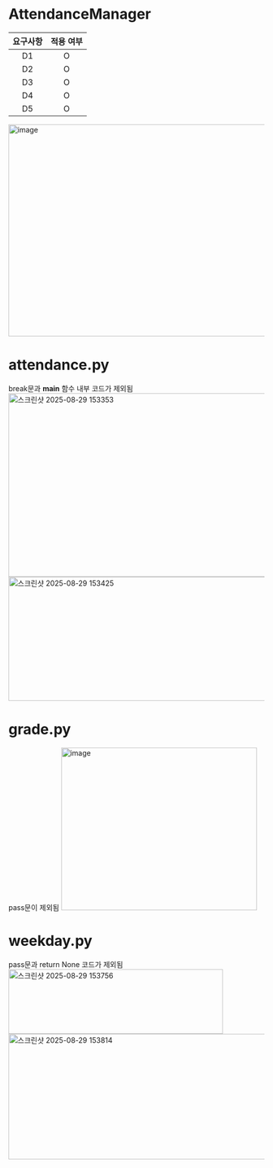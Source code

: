 # AttendanceManager

|요구사항|적용 여부|
|:-:|:-:|
|D1|O|
|D2|O|
|D3|O|
|D4|O|
|D5|O|

<img width="696" height="417" alt="image" src="https://github.com/user-attachments/assets/2d464228-040c-40be-9ce2-a41d2a136da2" />

# attendance.py
break문과 __main__ 함수 내부 코드가 제외됨
<img width="741" height="361" alt="스크린샷 2025-08-29 153353" src="https://github.com/user-attachments/assets/ee077951-3117-4910-a293-e96b3a202da5" />
<img width="712" height="244" alt="스크린샷 2025-08-29 153425" src="https://github.com/user-attachments/assets/7253c80a-eacf-4c49-88ab-a44885b655e7" />

# grade.py
pass문이 제외됨
<img width="385" height="320" alt="image" src="https://github.com/user-attachments/assets/51fa4bd0-f9b2-42e9-a25f-0a3adf2674d7" />

# weekday.py
pass문과 return None 코드가 제외됨
<img width="422" height="127" alt="스크린샷 2025-08-29 153756" src="https://github.com/user-attachments/assets/dfb9369d-6c09-4a81-be26-753a7f22145b" />
<img width="677" height="247" alt="스크린샷 2025-08-29 153814" src="https://github.com/user-attachments/assets/bbd35b64-865f-4f80-a54f-0c96920504e0" />

